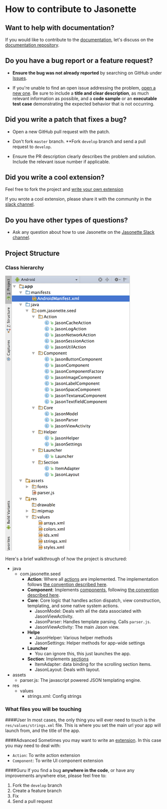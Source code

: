 # How to contribute to Jasonette

## **Want to help with documentation?**

If you would like to contribute to the [documentation](https://jasonette.github.io/documentation/), let's discuss on the [documentation repository](https://github.com/Jasonette/documentation/issues).

## **Do you have a bug report or a feature request?**

* **Ensure the bug was not already reported** by searching on GitHub under [Issues](https://github.com/Jasonette/JASONETTE-Android/issues).

* If you're unable to find an open issue addressing the problem, [open a new one](https://github.com/Jasonette/JASONETTE-Android/issues/new). Be sure to include a **title and clear description**, as much relevant information as possible, and a **code sample** or an **executable test case** demonstrating the expected behavior that is not occurring.


## **Did you write a patch that fixes a bug?**

* Open a new GitHub pull request with the patch.

* Don't fork `master` branch. **Fork `develop` branch and send a pull request to `develop`.

* Ensure the PR description clearly describes the problem and solution. Include the relevant issue number if applicable.

## **Did you write a cool extension?**

Feel free to fork the project and [write your own extension](https://jasonette.github.io/documentation/advanced)

If you wrote a cool extension, please share it with the community in the [slack channel](https://jasonette.now.sh).

## **Do you have other types of questions?**

* Ask any question about how to use Jasonette on the [Jasonette Slack channel](https://jasonette.now.sh).

## **Project Structure**

### Class hierarchy
![hierarchy](https://raw.githubusercontent.com/gliechtenstein/images/master/android_hierarchy.png)

Here's a brief walkthrough of how the project is structured:

  - java
    - com.jasonette.seed
      - **Action**: Where all [actions](https://jasonette.github.io/documentation/actions/) are implemented. The implementation follows [the convention described here](https://jasonette.github.io/documentation/advanced/#2-extend-actions).
      - **Component**: Implements [components](https://jasonette.github.io/documentation/components/), following [the convention described here](https://jasonette.github.io/documentation/advanced/#1-extend-ui-components).
      - **Core**: Core logic that handles action dispatch, view construction, templating, and some native system actions.
        - JasonModel: Deals with all the data associated with JasonViewActivity.
        - JasonParser: Handles template parsing. Calls `parser.js`.
        - JasonViewActivity: The main Jason view.
      - **Helpe**
        - JasonHelper: Various helper methods
        - JasonSettings: Helper methods for app-wide settings
      - **Launcher**
        - You can ignore this, this just launches the app.
      - **Section**: Implements [sections](https://jasonette.github.io/documentation/document/#bodysections)
        - ItemAdapter: data binding for the scrolling section items.
        - JasonLayout: Deals with layout.
  - assets
    - parser.js: The javascript powered JSON templating engine.
  - res
    - values
      - strings.xml: Config strings

### What files you will be touching

####User
In most cases, the only thing you will ever need to touch is the `res/values/strings.xml` file. This is where you set the main url your app will launch from, and the title of the app.

####Advanced
Sometimes you may want to write an [extension](https://jasonette.github.io/documentation/advanced/#extension). In this case you may need to deal with:
  - `Action`: To write action extension
  - `Component`: To write UI component extension

####Guru
If you find a bug **anywhere in the code**, or have any improvements anywhere else, please feel free to:
  1. Fork the `develop` branch
  2. Create a feature branch
  3. Fix
  4. Send a pull request
